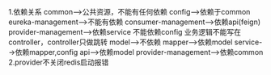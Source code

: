 1.依赖关系
    common-->公共资源，不能有任何依赖
    config-->依赖于common
    eureka-management-->不能有依赖
    consumer-management-->依赖api(feign)
    provider-management-->依赖service 不能依赖config 业务逻辑不能写在controller，controller只做跳转
    model-->不依赖
    mapper-->依赖model
    service-->依赖mapper,config
    api-->依赖model
    provider-management-->依赖common
2.provider不关闭redis启动报错